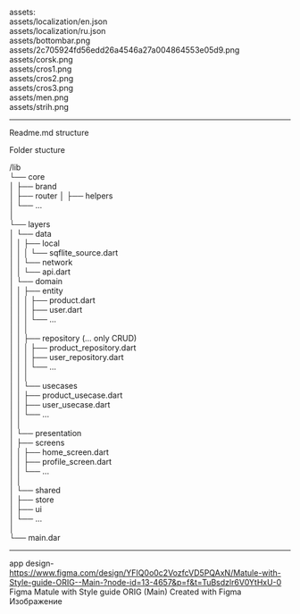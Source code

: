  assets:                                                     
assets/localization/en.json                                               
assets/localization/ru.json                                   
 assets/bottombar.png                                  
 assets/2c705924fd56edd26a4546a27a004864553e05d9.png                                 
 assets/corsk.png                                
 assets/cros1.png                            
 assets/cros2.png                           
 assets/cros3.png                                    
 assets/men.png                                 
 assets/strih.png                                           
__________________________________________________                                                                                  
Readme.md structure                                                                           

Folder stucture                                                     

/lib                            
└── core                              
│ ├── brand                         
│ ├── router │ ├── helpers                              
│ └── ...                
│                             
└── layers                     
│ └── data                         
│ │ ├── local                                 
│ │ │ └── sqflite_source.dart                                            
│ │ └── network                                
│ │ └── api.dart                             
│ └── domain                                    
│ │ ├── entity                                       
│ │ │ ├── product.dart                         
│ │ │ ├── user.dart                      
│ │ │ └── ...                                       
│ │ │                     
│ │ ├── repository (... only CRUD)                                      
│ │ │ ├── product_repository.dart                        
│ │ │ ├── user_repository.dart                                              
│ │ │ └── ...                                         
│ │ │                                      
│ │ └── usecases                                         
│ │ ├── product_usecase.dart                               
│ │ ├── user_usecase.dart                                       
│ │ └── ...                                            
│ │                                         
│ └── presentation                                         
│ ├── screens                                            
│ │ ├── home_screen.dart                       
│ │ ├── profile_screen.dart                         
│ │ └── ...                             
│ │                    
│ └── shared                                                    
│ ├── store                       
│ ├── ui                          
│ └── ...                                                       
│                                                      
└── main.dar                                                 
________________________________________________________________________________________________                                                             
app design- https://www.figma.com/design/YFIQ0o0c2VozfcVD5PQAxN/Matule-with-Style-guide-ORIG--Main-?node-id=13-4657&p=f&t=TuBsdzlr6V0YtHxU-0                                                     
Figma
Matule with Style guide ORIG (Main)
Created with Figma
Изображение

